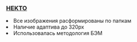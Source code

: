 <a href="https://rawcdn.githack.com/Rustam8953/hekto/b6eea86790e1952dee28b6d93ff0c2d92410b031/index.html"><h3>HEKTO</h3></a>

<li>Все изображения расформированы по папкам</li>
<li>Наличие адаптива до 320px</li>
<li>Использовалась методология БЭМ</li>
